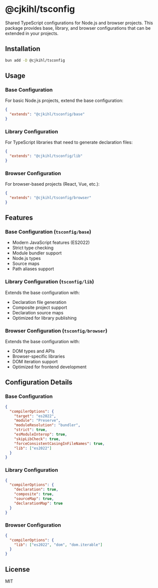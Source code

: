 # @cjkihl/tsconfig

Shared TypeScript configurations for Node.js and browser projects. This package provides base, library, and browser configurations that can be extended in your projects.

## Installation

```bash
bun add -D @cjkihl/tsconfig
```

## Usage

### Base Configuration

For basic Node.js projects, extend the base configuration:

```json
{
  "extends": "@cjkihl/tsconfig/base"
}
```

### Library Configuration

For TypeScript libraries that need to generate declaration files:

```json
{
  "extends": "@cjkihl/tsconfig/lib"
}
```

### Browser Configuration

For browser-based projects (React, Vue, etc.):

```json
{
  "extends": "@cjkihl/tsconfig/browser"
}
```

## Features

### Base Configuration (`tsconfig/base`)

- Modern JavaScript features (ES2022)
- Strict type checking
- Module bundler support
- Node.js types
- Source maps
- Path aliases support

### Library Configuration (`tsconfig/lib`)

Extends the base configuration with:
- Declaration file generation
- Composite project support
- Declaration source maps
- Optimized for library publishing

### Browser Configuration (`tsconfig/browser`)

Extends the base configuration with:
- DOM types and APIs
- Browser-specific libraries
- DOM iteration support
- Optimized for frontend development

## Configuration Details

### Base Configuration

```json
{
  "compilerOptions": {
    "target": "es2022",
    "module": "Preserve",
    "moduleResolution": "bundler",
    "strict": true,
    "esModuleInterop": true,
    "skipLibCheck": true,
    "forceConsistentCasingInFileNames": true,
    "lib": ["es2022"]
  }
}
```

### Library Configuration

```json
{
  "compilerOptions": {
    "declaration": true,
    "composite": true,
    "sourceMap": true,
    "declarationMap": true
  }
}
```

### Browser Configuration

```json
{
  "compilerOptions": {
    "lib": ["es2022", "dom", "dom.iterable"]
  }
}
```

## License

MIT
